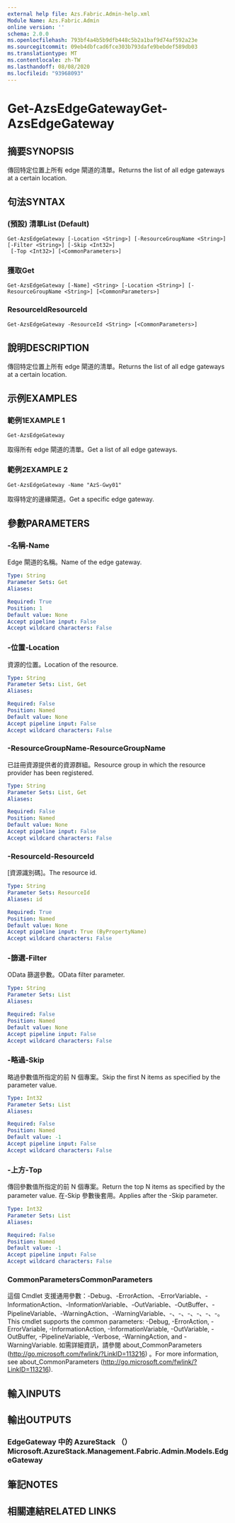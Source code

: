 ```yaml
---
external help file: Azs.Fabric.Admin-help.xml
Module Name: Azs.Fabric.Admin
online version: ''
schema: 2.0.0
ms.openlocfilehash: 793bf4a4b5b9dfb448c5b2a1baf9d74af592a23e
ms.sourcegitcommit: 09eb4dbfcad6fce303b793dafe9bebdef589db03
ms.translationtype: MT
ms.contentlocale: zh-TW
ms.lasthandoff: 08/08/2020
ms.locfileid: "93968093"
---
```

# <span data-ttu-id="67839-101">Get-AzsEdgeGateway</span><span class="sxs-lookup"><span data-stu-id="67839-101">Get-AzsEdgeGateway</span></span>

## <span data-ttu-id="67839-102">摘要</span><span class="sxs-lookup"><span data-stu-id="67839-102">SYNOPSIS</span></span>
<span data-ttu-id="67839-103">傳回特定位置上所有 edge 閘道的清單。</span><span class="sxs-lookup"><span data-stu-id="67839-103">Returns the list of all edge gateways at a certain location.</span></span>

## <span data-ttu-id="67839-104">句法</span><span class="sxs-lookup"><span data-stu-id="67839-104">SYNTAX</span></span>

### <span data-ttu-id="67839-105"> (預設) 清單</span><span class="sxs-lookup"><span data-stu-id="67839-105">List (Default)</span></span>
```
Get-AzsEdgeGateway [-Location <String>] [-ResourceGroupName <String>] [-Filter <String>] [-Skip <Int32>]
 [-Top <Int32>] [<CommonParameters>]
```

### <span data-ttu-id="67839-106">獲取</span><span class="sxs-lookup"><span data-stu-id="67839-106">Get</span></span>
```
Get-AzsEdgeGateway [-Name] <String> [-Location <String>] [-ResourceGroupName <String>] [<CommonParameters>]
```

### <span data-ttu-id="67839-107">ResourceId</span><span class="sxs-lookup"><span data-stu-id="67839-107">ResourceId</span></span>
```
Get-AzsEdgeGateway -ResourceId <String> [<CommonParameters>]
```

## <span data-ttu-id="67839-108">說明</span><span class="sxs-lookup"><span data-stu-id="67839-108">DESCRIPTION</span></span>
<span data-ttu-id="67839-109">傳回特定位置上所有 edge 閘道的清單。</span><span class="sxs-lookup"><span data-stu-id="67839-109">Returns the list of all edge gateways at a certain location.</span></span>

## <span data-ttu-id="67839-110">示例</span><span class="sxs-lookup"><span data-stu-id="67839-110">EXAMPLES</span></span>

### <span data-ttu-id="67839-111">範例1</span><span class="sxs-lookup"><span data-stu-id="67839-111">EXAMPLE 1</span></span>
```
Get-AzsEdgeGateway
```

<span data-ttu-id="67839-112">取得所有 edge 閘道的清單。</span><span class="sxs-lookup"><span data-stu-id="67839-112">Get a list of all edge gateways.</span></span>

### <span data-ttu-id="67839-113">範例2</span><span class="sxs-lookup"><span data-stu-id="67839-113">EXAMPLE 2</span></span>
```
Get-AzsEdgeGateway -Name "AzS-Gwy01"
```

<span data-ttu-id="67839-114">取得特定的邊緣閘道。</span><span class="sxs-lookup"><span data-stu-id="67839-114">Get a specific edge gateway.</span></span>

## <span data-ttu-id="67839-115">參數</span><span class="sxs-lookup"><span data-stu-id="67839-115">PARAMETERS</span></span>

### <span data-ttu-id="67839-116">-名稱</span><span class="sxs-lookup"><span data-stu-id="67839-116">-Name</span></span>
<span data-ttu-id="67839-117">Edge 閘道的名稱。</span><span class="sxs-lookup"><span data-stu-id="67839-117">Name of the edge gateway.</span></span>

```yaml
Type: String
Parameter Sets: Get
Aliases:

Required: True
Position: 1
Default value: None
Accept pipeline input: False
Accept wildcard characters: False
```

### <span data-ttu-id="67839-118">-位置</span><span class="sxs-lookup"><span data-stu-id="67839-118">-Location</span></span>
<span data-ttu-id="67839-119">資源的位置。</span><span class="sxs-lookup"><span data-stu-id="67839-119">Location of the resource.</span></span>

```yaml
Type: String
Parameter Sets: List, Get
Aliases:

Required: False
Position: Named
Default value: None
Accept pipeline input: False
Accept wildcard characters: False
```

### <span data-ttu-id="67839-120">-ResourceGroupName</span><span class="sxs-lookup"><span data-stu-id="67839-120">-ResourceGroupName</span></span>
<span data-ttu-id="67839-121">已註冊資源提供者的資源群組。</span><span class="sxs-lookup"><span data-stu-id="67839-121">Resource group in which the resource provider has been registered.</span></span>

```yaml
Type: String
Parameter Sets: List, Get
Aliases:

Required: False
Position: Named
Default value: None
Accept pipeline input: False
Accept wildcard characters: False
```

### <span data-ttu-id="67839-122">-ResourceId</span><span class="sxs-lookup"><span data-stu-id="67839-122">-ResourceId</span></span>
<span data-ttu-id="67839-123">[資源識別碼]。</span><span class="sxs-lookup"><span data-stu-id="67839-123">The resource id.</span></span>

```yaml
Type: String
Parameter Sets: ResourceId
Aliases: id

Required: True
Position: Named
Default value: None
Accept pipeline input: True (ByPropertyName)
Accept wildcard characters: False
```

### <span data-ttu-id="67839-124">-篩選</span><span class="sxs-lookup"><span data-stu-id="67839-124">-Filter</span></span>
<span data-ttu-id="67839-125">OData 篩選參數。</span><span class="sxs-lookup"><span data-stu-id="67839-125">OData filter parameter.</span></span>

```yaml
Type: String
Parameter Sets: List
Aliases:

Required: False
Position: Named
Default value: None
Accept pipeline input: False
Accept wildcard characters: False
```

### <span data-ttu-id="67839-126">-略過</span><span class="sxs-lookup"><span data-stu-id="67839-126">-Skip</span></span>
<span data-ttu-id="67839-127">略過參數值所指定的前 N 個專案。</span><span class="sxs-lookup"><span data-stu-id="67839-127">Skip the first N items as specified by the parameter value.</span></span>

```yaml
Type: Int32
Parameter Sets: List
Aliases:

Required: False
Position: Named
Default value: -1
Accept pipeline input: False
Accept wildcard characters: False
```

### <span data-ttu-id="67839-128">-上方</span><span class="sxs-lookup"><span data-stu-id="67839-128">-Top</span></span>
<span data-ttu-id="67839-129">傳回參數值所指定的前 N 個專案。</span><span class="sxs-lookup"><span data-stu-id="67839-129">Return the top N items as specified by the parameter value.</span></span>
<span data-ttu-id="67839-130">在-Skip 參數後套用。</span><span class="sxs-lookup"><span data-stu-id="67839-130">Applies after the -Skip parameter.</span></span>

```yaml
Type: Int32
Parameter Sets: List
Aliases:

Required: False
Position: Named
Default value: -1
Accept pipeline input: False
Accept wildcard characters: False
```

### <span data-ttu-id="67839-131">CommonParameters</span><span class="sxs-lookup"><span data-stu-id="67839-131">CommonParameters</span></span>
<span data-ttu-id="67839-132">這個 Cmdlet 支援通用參數：-Debug、-ErrorAction、-ErrorVariable、-InformationAction、-InformationVariable、-OutVariable、-OutBuffer、-PipelineVariable、-WarningAction、-WarningVariable、-、-、-、-、-、-。</span><span class="sxs-lookup"><span data-stu-id="67839-132">This cmdlet supports the common parameters: -Debug, -ErrorAction, -ErrorVariable, -InformationAction, -InformationVariable, -OutVariable, -OutBuffer, -PipelineVariable, -Verbose, -WarningAction, and -WarningVariable.</span></span> <span data-ttu-id="67839-133">如需詳細資訊，請參閱 about_CommonParameters (http://go.microsoft.com/fwlink/?LinkID=113216) 。</span><span class="sxs-lookup"><span data-stu-id="67839-133">For more information, see about_CommonParameters (http://go.microsoft.com/fwlink/?LinkID=113216).</span></span>

## <span data-ttu-id="67839-134">輸入</span><span class="sxs-lookup"><span data-stu-id="67839-134">INPUTS</span></span>

## <span data-ttu-id="67839-135">輸出</span><span class="sxs-lookup"><span data-stu-id="67839-135">OUTPUTS</span></span>

### <span data-ttu-id="67839-136">EdgeGateway 中的 AzureStack （）</span><span class="sxs-lookup"><span data-stu-id="67839-136">Microsoft.AzureStack.Management.Fabric.Admin.Models.EdgeGateway</span></span>

## <span data-ttu-id="67839-137">筆記</span><span class="sxs-lookup"><span data-stu-id="67839-137">NOTES</span></span>

## <span data-ttu-id="67839-138">相關連結</span><span class="sxs-lookup"><span data-stu-id="67839-138">RELATED LINKS</span></span>
